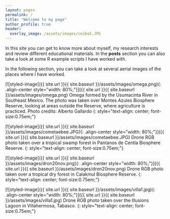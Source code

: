 ```yaml
---
layout: pages
permalink: /
title: "Welcome to my page"
author_profile: true
header:
  overlay_image: /assets/images/ceiba5.JPG
---
```


In this site you can get to know more about myself, my research interests and review different educational materials. In the **posts** section you can also take a look at some R example scripts I have worked with. 

In the following section, you can take a look at several aerial images of the places where I have worked.

[![styled-image]({{ site.url }}{{ site.baseurl }}/assets/images/omega.png){: .align-center style="width: 80%;"}]({{ site.url }}{{ site.baseurl }}/assets/images/omega.png) Omega formed by the Usumacinta River in Southeast Mexico. The photo was taken over Montes Azules Biosphere Reserve, looking at areas outside the Reserve, where agriculture is practiced. Photo credits: Alberto Gallardo
{: style="text-align: center; font-size:0.75em;"}

[![styled-image]({{ site.url }}{{ site.baseurl }}/assets/images/cometaebee.JPG){: .align-center style="width: 80%;"}]({{ site.url }}{{ site.baseurl }}/assets/images/cometaebee.JPG) Drone RGB photo taken over a tropical swamp forest in Pantanos de Centla Biosphere Reserve.
{: style="text-align: center; font-size:0.75em;"}

[![styled-image]({{ site.url }}{{ site.baseurl }}/assets/images/dron20nov.png){: .align-center style="width: 80%;"}]({{ site.url }}{{ site.baseurl }}/assets/images/dron20nov.png) Drone RGB photo taken over a tropical dry forest in Calakmul Biosphere Reserve.
{: style="text-align: center; font-size:0.75em;"}

[![styled-image]({{ site.url }}{{ site.baseurl }}/assets/images/villa1.jpg){: .align-center style="width: 80%;"}]({{ site.url }}{{ site.baseurl }}/assets/images/villa1.jpg) Drone RGB photo taken over the Illusions Lagoon in Villahermosa, Tabasco.
{: style="text-align: center; font-size:0.75em;"}

